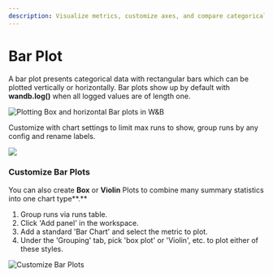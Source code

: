```yaml
---
description: Visualize metrics, customize axes, and compare categorical data as bars.
---
```


# Bar Plot

A bar plot presents categorical data with rectangular bars which can be plotted vertically or horizontally. Bar plots show up by default with **wandb.log()** when all logged values are of length one.

![Plotting Box and horizontal Bar plots in W&B](</images/app_ui/bar_plot.png>)

Customize with chart settings to limit max runs to show, group runs by any config and rename labels.

![](</images/app_ui/bar_plot_custom.png>)

### Customize Bar Plots

You can also create **Box** or **Violin** Plots to combine many summary statistics into one chart type**.**

1. Group runs via runs table.
2. Click 'Add panel' in the workspace.
3. Add a standard 'Bar Chart' and select the metric to plot.
4. Under the 'Grouping' tab, pick 'box plot' or 'Violin', etc. to plot either of these styles.

![Customize Bar Plots](/images/app_ui/bar_plots.gif)
